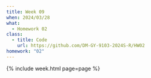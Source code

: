 ```yaml
---
title: Week 09
when: 2024/03/28
what:
  - Homework 02
class:
  - title: Code
    url: https://github.com/DM-GY-9103-2024S-R/HW02
homework: "02"
---
```

{% include week.html page=page %}

